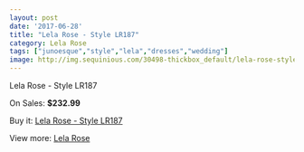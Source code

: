 ```yaml
---
layout: post
date: '2017-06-28'
title: "Lela Rose - Style LR187"
category: Lela Rose
tags: ["junoesque","style","lela","dresses","wedding"]
image: http://img.sequinious.com/30498-thickbox_default/lela-rose-style-lr187.jpg
---
```

Lela Rose - Style LR187

On Sales: **$232.99**
<a href="https://www.sequinious.com/lela-rose/4842-lela-rose-style-lr187.html"><amp-img layout="responsive" width="600" height="600" src="//img.sequinious.com/30498-thickbox_default/lela-rose-style-lr187.jpg" alt="Lela Rose - Style LR187 0" /></a>
<a href="https://www.sequinious.com/lela-rose/4842-lela-rose-style-lr187.html"><amp-img layout="responsive" width="600" height="600" src="//img.sequinious.com/30499-thickbox_default/lela-rose-style-lr187.jpg" alt="Lela Rose - Style LR187 1" /></a>

Buy it: [Lela Rose - Style LR187](https://www.sequinious.com/lela-rose/4842-lela-rose-style-lr187.html "Lela Rose - Style LR187")

View more: [Lela Rose](https://www.sequinious.com/40-lela-rose "Lela Rose")
